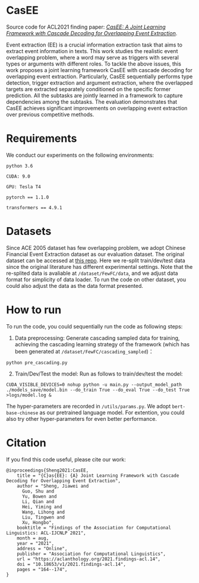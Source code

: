 # CasEE
Source code for ACL2021 finding paper: [*CasEE: A Joint Learning Framework with Cascade Decoding for Overlapping Event Extraction*](https://aclanthology.org/2021.findings-acl.14/).

Event extraction (EE) is a crucial information extraction task that aims to extract event information in texts. This work studies the realistic event overlapping problem, where a word may serve as triggers with several types or arguments with different roles. To tackle the above issues, this work proposes a joint learning framework CasEE with cascade decoding for overlapping event extraction. Particularly, CasEE sequentially performs type detection, trigger extraction and argument extraction, where the overlapped targets are extracted separately conditioned on the specific former prediction. All the subtasks are jointly learned in a framework to capture dependencies among the subtasks. The evaluation demonstrates that CasEE achieves significant improvements on overlapping event extraction over previous competitive methods.



# Requirements

We conduct our experiments on the following environments:

```
python 3.6

CUDA: 9.0

GPU: Tesla T4

pytorch == 1.1.0

transformers == 4.9.1
```

# Datasets

Since ACE 2005 dataset has few overlapping problem, we adopt Chinese Financial Event Extraction dataset as our evaluation dataset.
The original dataset can be accessed at [this repo](https://github.com/TimeBurningFish/FewFC).
Here we re-split train/dev/test data since the original literature has different experimental settings.
Note that the re-splited data is avaliable at ``/dataset/FewFC/data``, and we adjust data format for simplicity of data loader.
To run the code on other dataset, you could also adjust the data as the data format presented.

# How to run

To run the code, you could sequentially run the code as following steps:

1. Data preprocessing: Generate cascading sampled data for training, achieving the cascading learning strategy of the framework (which has been generated at ``/dataset/FewFC/cascading_sampled``)：

```
python pre_cascading.py
```


2. Train/Dev/Test the model: Run as follows to train/dev/test the model:

```
CUDA_VISIBLE_DEVICES=0 nohup python -u main.py --output_model_path ./models_save/model.bin --do_train True --do_eval True --do_test True >logs/model.log &
```

The hyper-parameters are recorded in ``/utils/params.py``. 
We adopt ``bert-base-chinese`` as our pretrained language model. For extention, you could also try other hyper-parameters for even better performance.

# Citation

If you find this code useful, please cite our work:

```
@inproceedings{Sheng2021:CasEE,
    title = "{C}as{EE}: {A} Joint Learning Framework with Cascade Decoding for Overlapping Event Extraction",
    author = "Sheng, Jiawei and
      Guo, Shu and
      Yu, Bowen and
      Li, Qian and
      Hei, Yiming and
      Wang, Lihong and
      Liu, Tingwen and
      Xu, Hongbo",
    booktitle = "Findings of the Association for Computational Linguistics: ACL-IJCNLP 2021",
    month = aug,
    year = "2021",
    address = "Online",
    publisher = "Association for Computational Linguistics",
    url = "https://aclanthology.org/2021.findings-acl.14",
    doi = "10.18653/v1/2021.findings-acl.14",
    pages = "164--174",
}
```



